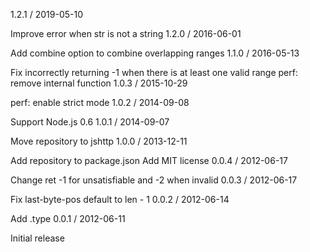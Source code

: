 1.2.1 / 2019-05-10

Improve error when str is not a string
1.2.0 / 2016-06-01

Add combine option to combine overlapping ranges
1.1.0 / 2016-05-13

Fix incorrectly returning -1 when there is at least one valid range
perf: remove internal function
1.0.3 / 2015-10-29

perf: enable strict mode
1.0.2 / 2014-09-08

Support Node.js 0.6
1.0.1 / 2014-09-07

Move repository to jshttp
1.0.0 / 2013-12-11

Add repository to package.json
Add MIT license
0.0.4 / 2012-06-17

Change ret -1 for unsatisfiable and -2 when invalid
0.0.3 / 2012-06-17

Fix last-byte-pos default to len - 1
0.0.2 / 2012-06-14

Add .type
0.0.1 / 2012-06-11

Initial release
